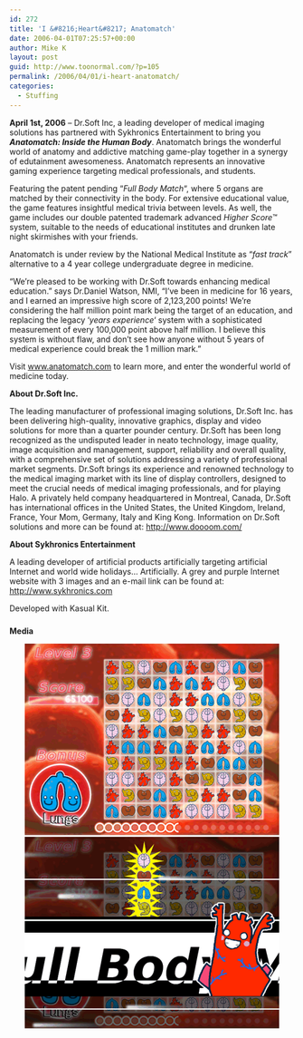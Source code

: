 ```yaml
---
id: 272
title: 'I &#8216;Heart&#8217; Anatomatch'
date: 2006-04-01T07:25:57+00:00
author: Mike K
layout: post
guid: http://www.toonormal.com/?p=105
permalink: /2006/04/01/i-heart-anatomatch/
categories:
  - Stuffing
---
```

**April 1st, 2006** &#8211; Dr.Soft Inc, a leading developer of medical imaging solutions has partnered with Sykhronics Entertainment to bring you _**Anatomatch: Inside the Human Body**_. Anatomatch brings the wonderful world of anatomy and addictive matching game-play together in a synergy of edutainment awesomeness. Anatomatch represents an innovative gaming experience targeting medical professionals, and students.

Featuring the patent pending &#8220;_Full Body Match_&#8220;, where 5 organs are matched by their connectivity in the body. For extensive educational value, the game features insightful medical trivia between levels. As well, the game includes our double patented trademark advanced _Higher Score_™ system, suitable to the needs of educational institutes and drunken late night skirmishes with your friends.

Anatomatch is under review by the National Medical Institute as &#8220;_fast track_&#8221; alternative to a 4 year college undergraduate degree in medicine.

&#8220;We&#8217;re pleased to be working with Dr.Soft towards enhancing medical education.&#8221; says Dr.Daniel Watson, NMI, &#8220;I&#8217;ve been in medicine for 16 years, and I earned an impressive high score of 2,123,200 points! We&#8217;re considering the half million point mark being the target of an education, and replacing the legacy &#8216;_years experience_&#8216; system with a sophisticated measurement of every 100,000 point above half million. I believe this system is without flaw, and don&#8217;t see how anyone without 5 years of medical experience could break the 1 million mark.&#8221;

Visit www.anatomatch.com to learn more, and enter the wonderful world of medicine today.

**About Dr.Soft Inc.**
  
The leading manufacturer of professional imaging solutions, Dr.Soft Inc. has been delivering high-quality, innovative graphics, display and video solutions for more than a quarter pounder century. Dr.Soft has been long recognized as the undisputed leader in neato technology, image quality, image acquisition and management, support, reliability and overall quality, with a comprehensive set of solutions addressing a variety of professional market segments. Dr.Soft brings its experience and renowned technology to the medical imaging market with its line of display controllers, designed to meet the crucial needs of medical imaging professionals, and for playing Halo. A privately held company headquartered in Montreal, Canada, Dr.Soft has international offices in the United States, the United Kingdom, Ireland, France, Your Mom, Germany, Italy and King Kong. Information on Dr.Soft solutions and more can be found at: http://www.doooom.com/

**About Sykhronics Entertainment**
  
A leading developer of artificial products artificially targeting artificial Internet and world wide holidays&#8230; Artificially. A grey and purple Internet website with 3 images and an e-mail link can be found at: http://www.sykhronics.com

Developed with Kasual Kit.

###

**Media**

<center>
  <img src='/content/anatomatch01.gif' alt='Game Shot' />
</center>


  


<center>
  <img src='/content/anatomatch02.gif' alt='Super Action Awesome Shot' />
</center>